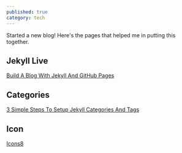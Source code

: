 ```yaml
---
published: true
category: tech
---
```

Started a new blog! Here's the pages that helped me in putting this together.

## Jekyll Live

[Build A Blog With Jekyll And GitHub Pages](https://www.smashingmagazine.com/2014/08/build-blog-jekyll-github-pages/)

## Categories

[3 Simple Steps To Setup Jekyll Categories And Tags](https://blog.webjeda.com/jekyll-categories/)

## Icon

[Icons8](https://icons8.com/icon/41145/rainbow)